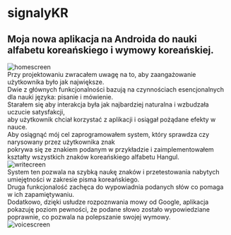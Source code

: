 # signalyKR
## Moja nowa aplikacja na Androida do nauki alfabetu koreańskiego i wymowy koreańskiej.  
![homescreen](https://github.com/nestrockx/signalyKR/blob/main/images/home.png "Homescreen")  
Przy projektowaniu zwracałem uwagę na to, aby zaangażowanie użytkownika było jak największe.  
Dwie z głównych funkcjonalności bazują na czynnościach esencjonalnych dla nauki języka: pisanie i mówienie.  
Starałem się aby interakcja była jak najbardziej naturalna i wzbudzała uczucie satysfakcji,  
aby użytkownik chciał korzystać z aplikacji i osiągał pożądane efekty w nauce.  
Aby osiągnąć mój cel zaprogramowałem system, który sprawdza czy narysowany przez użytkownika znak  
pokrywa się ze znakiem podanym w przykładzie i zaimplementowałem kształty wszystkich znaków koreańskiego alfabetu Hangul.  
![writecreen](https://github.com/nestrockx/signalyKR/blob/main/images/write.gif "Writescreen")  
System ten pozwala na szybką naukę znaków i przetestowania nabytych umiejętności w zakresie pisma koreańskiego.  
Druga funkcjonalość zachęca do wypowiadnia podanych słów co pomaga w ich zapamiętywaniu.  
Dodatkowo, dzięki usłudze rozpoznwania mowy od Google, aplikacja pokazuję poziom pewności, że podane słowo zostało wypowiedziane poprawnie, co pozwala na polepszanie swojej wymowy.  
![voicescreen](https://github.com/nestrockx/signalyKR/blob/main/images/voice.png "Voicescreen")  


